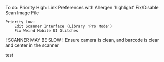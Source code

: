 To do:
    Priority High:
        Link Preferences with Allergen 'highlight'
        Fix/Disable Scan Image File

    Priority Low:
        Edit Scanner Interface (Library 'Pro Mode')
        Fix Weird Mobile UI Glitches


! SCANNER MAY BE SLOW !
Ensure camera is clean, and barcode is clear and center in the scanner
        

test
    
